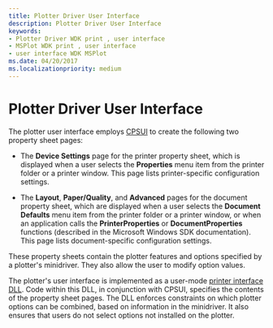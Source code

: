 ```yaml
---
title: Plotter Driver User Interface
description: Plotter Driver User Interface
keywords:
- Plotter Driver WDK print , user interface
- MSPlot WDK print , user interface
- user interface WDK MSPlot
ms.date: 04/20/2017
ms.localizationpriority: medium
---
```


# Plotter Driver User Interface





The plotter user interface employs [CPSUI](common-property-sheet-user-interface.md) to create the following two property sheet pages:

-   The **Device Settings** page for the printer property sheet, which is displayed when a user selects the **Properties** menu item from the printer folder or a printer window. This page lists printer-specific configuration settings.

-   The **Layout**, **Paper/Quality**, and **Advanced** pages for the document property sheet, which are displayed when a user selects the **Document Defaults** menu item from the printer folder or a printer window, or when an application calls the **PrinterProperties** or **DocumentProperties** functions (described in the Microsoft Windows SDK documentation). This page lists document-specific configuration settings.

These property sheets contain the plotter features and options specified by a plotter's minidriver. They also allow the user to modify option values.

The plotter's user interface is implemented as a user-mode [printer interface DLL](printer-interface-dll.md). Code within this DLL, in conjunction with CPSUI, specifies the contents of the property sheet pages. The DLL enforces constraints on which plotter options can be combined, based on information in the minidriver. It also ensures that users do not select options not installed on the plotter.

 

 




